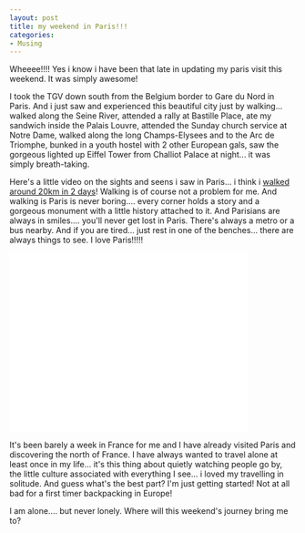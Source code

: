 ```yaml
---
layout: post
title: my weekend in Paris!!!
categories:
- Musing
---
```


Wheeee!!!! Yes i know i have been that late in updating my paris visit this weekend. It was simply awesome!

I took the TGV down south from the Belgium border to Gare du Nord in Paris. And i just saw and experienced this beautiful city just by walking... walked along the Seine River, attended a rally at Bastille Place, ate my sandwich inside the Palais Louvre, attended the Sunday church service at Notre Dame, walked along the long Champs-Elysees and to the Arc de Triomphe, bunked in a youth hostel with 2 other European gals, saw the gorgeous lighted up Eiffel Tower from Challiot Palace at night... it was simply breath-taking.

Here's a little video on the sights and seens i saw in Paris... i think i [walked around 20km in 2 days](http://maps.google.com/maps?q=http://bbs.keyhole.com/ubb/download.php?Number=1125823&t=k&om=1)! Walking is of course not a problem for me. And walking is Paris is never boring.... every corner holds a story and a gorgeous monument with a little history attached to it. And Parisians are always in smiles.... you'll never get lost in Paris. There's always a metro or a bus nearby. And if you are tired... just rest in one of the benches... there are always things to see. I love Paris!!!!!

<iframe width="420" height="315" src="//www.youtube.com/embed/eAaGfJc45Do" frameborder="0" allowfullscreen></iframe>

It's been barely a week in France for me and I have already visited Paris and discovering the north of France. I have always wanted to travel alone at least once in my life... it's this thing about quietly watching people go by, the little culture associated with everything I see... i loved my travelling in solitude. And guess what's the best part? I'm just getting started! Not at all bad for a first timer backpacking in Europe!

I am alone.... but never lonely. Where will this weekend's journey bring me to?

